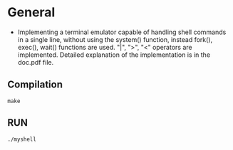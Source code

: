 # General  
- Implementing a terminal emulator capable of handling shell commands in a single line, without using the system() function, instead fork(), exec(), wait() functions are used. "|", ">", "<" operators are implemented. Detailed explanation of the implementation is in the doc.pdf file.  

Compilation
-------------------
```
make
```
  
RUN
-------------------
```
./myshell
```
